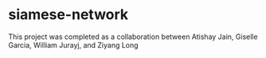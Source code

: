 # siamese-network


This project was completed as a collaboration between Atishay Jain, Giselle Garcia, William Jurayj, and Ziyang Long
